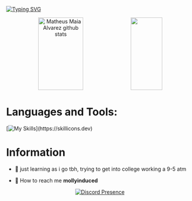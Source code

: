 [![Typing SVG](https://readme-typing-svg.herokuapp.com/?font=Quicksand&size=24&duration=1000&pause=1500&color=F7F7F7&center=true&vCenter=true&random=false&width=850&lines=molly.rip;object+oriented;junior+developer;5+years+of+experience)](https://git.io/typing-svg)

<div align="center">  
  <img width="49%" height="195px" src="https://github-readme-stats.vercel.app/api?username=gasps&show_icons=true&count_private=true&hide_border=true&title_color=FF0000&icon_color=FF0000&text_color=c9d1d9&bg_color=0d1117" alt="Matheus Maia Alvarez github stats" /> 
  <img width="41%" height="195px" src="https://github-readme-stats.vercel.app/api/top-langs/?username=gasps&layout=compact&hide_border=true&title_color=FF0000&text_color=FF0000&bg_color=0d1117" />
</div>

# Languages and Tools:
[![My Skills](https://skillicons.dev/icons?i=java,js,html,css,mongodb,maven,idea,eclipse,c,cpp,cs,)](https://skillicons.dev)

#
# Information

- 🌙 just learning as i go tbh, trying to get into college working a 9-5 atm

- 🧭 How to reach me **mollyinduced**

<p align="center">
    <a href="https://discord.com/users/1146083757800050820" target="_blank" rel="nofollow">
        <img src="https://lanyard-profile-readme.vercel.app/api/1146083757800050820?&animated=true&borderRadius=30px&idleMessage=Nothing..." alt="Discord Presence" align="center">
    </a>
</p>
